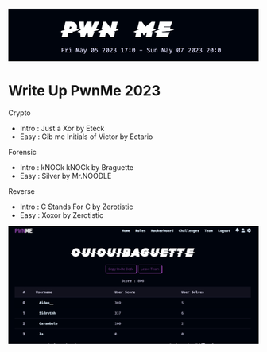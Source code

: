 <p align="center">
  <img src="./src/image/pwnme.png"/>
</p>

# Write Up PwnMe 2023

Crypto
- Intro : Just a Xor by Eteck
- Easy  : Gib me Initials of Victor by Ectario

Forensic
- Intro : kNOCk kNOCk by Braguette
- Easy  : Silver by Mr.NOODLE

Reverse
- Intro : C Stands For C by Zerotistic
- Easy  : Xoxor by Zerotistic

<p align="center">
  <img src="./src/image/ouiOuiBaguette.png"/>
</p>
